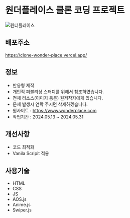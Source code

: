 # 원더플레이스 클론 코딩 프로젝트

![원더플레이스](https://github.com/user-attachments/assets/84e17470-b835-444f-bc76-dbe3840bedbb)

 ## 배포주소
<a href="https://clone-wonder-place.vercel.app/" target="_blank">https://clone-wonder-place.vercel.app/
</a>


## 정보

- 반응형 제작 
- 개인적 퍼블리싱 스터디를 위해서 참조하였습니다.
- 전체 리소스(이미지 등은) 원저작자에게 있습니다.
- 문제 발생시 연락 주시면 삭제하겠습니다.
- 원사이트 : https://www.wonderplace.com
- 작업기간 : 2024.05.13 ~ 2024.05.31

## 개선사항

- 코드 최적화
- Vanila Scripit 적용

## 사용기술

- HTML
- CSS
- JS
- AOS.js
- Anime.js
- Swiper.js
